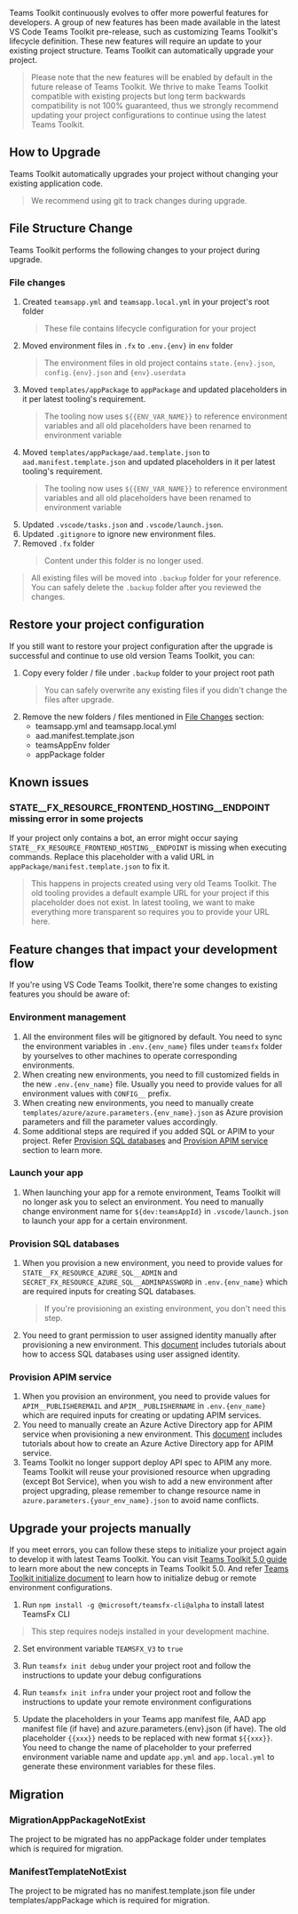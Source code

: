 Teams Toolkit continuously evolves to offer more powerful features for developers. A group of new features has been made available in the latest VS Code Teams Toolkit pre-release, such as customizing Teams Toolkit's lifecycle definition. These new features will require an update to your existing project structure. Teams Toolkit can automatically upgrade your project.

> Please note that the new features will be enabled by default in the future release of Teams Toolkit. We thrive to make Teams Toolkit compatible with existing projects but long term backwards compatibility is not 100% guaranteed, thus we strongly recommend updating your project configurations to continue using the latest Teams Toolkit.

## How to Upgrade

Teams Toolkit automatically upgrades your project without changing your existing application code.

> We recommend using git to track changes during upgrade.

## File Structure Change

Teams Toolkit performs the following changes to your project during upgrade.

### File changes

1. Created `teamsapp.yml` and `teamsapp.local.yml` in your project's root folder
    > These file contains lifecycle configuration for your project
2. Moved environment files in `.fx` to `.env.{env}` in `env` folder
    > The environment files in old project contains `state.{env}.json`, `config.{env}.json` and `{env}.userdata`
3. Moved `templates/appPackage` to `appPackage` and updated placeholders in it per latest tooling's requirement.
    > The tooling now uses `${{ENV_VAR_NAME}}` to reference environment variables and all old placeholders have been renamed to environment variable
4. Moved `templates/appPackage/aad.template.json` to `aad.manifest.template.json` and updated placeholders in it per latest tooling's requirement.
    > The tooling now uses `${{ENV_VAR_NAME}}` to reference environment variables and all old placeholders have been renamed to environment variable
5. Updated `.vscode/tasks.json` and `.vscode/launch.json`.
6. Updated `.gitignore` to ignore new environment files.
7. Removed `.fx` folder
    > Content under this folder is no longer used.

> All existing files will be moved into `.backup` folder for your reference. You can safely delete the `.backup` folder after you reviewed the changes.

## Restore your project configuration

If you still want to restore your project configuration after the upgrade is successful and continue to use old version Teams Toolkit, you can:
1. Copy every folder / file under `.backup` folder to your project root path
    > You can safely overwrite any existing files if you didn't change the files after upgrade.
2. Remove the new folders / files mentioned in [File Changes](#file-changes) section:
    * teamsapp.yml and teamsapp.local.yml
    * aad.manifest.template.json
    * teamsAppEnv folder
    * appPackage folder

## Known issues

### STATE__FX_RESOURCE_FRONTEND_HOSTING__ENDPOINT missing error in some projects
If your project only contains a bot, an error might occur saying `STATE__FX_RESOURCE_FRONTEND_HOSTING__ENDPOINT` is missing when executing commands. Replace this placeholder with a valid URL in `appPackage/manifest.template.json` to fix it.
> This happens in projects created using very old Teams Toolkit. The old tooling provides a default example URL for your project if this placeholder does not exist. In latest tooling, we want to make everything more transparent so requires you to provide your URL here.

## Feature changes that impact your development flow

If you're using VS Code Teams Toolkit, there're some changes to existing features you should be aware of:

### Environment management

1. All the environment files will be gitignored by default. You need to sync the environment variables in `.env.{env_name}` files under `teamsfx` folder by yourselves to other machines to operate corresponding environments.
2. When creating new environments, you need to fill customized fields in the new `.env.{env_name}` file. Usually you need to provide values for all environment values with `CONFIG__` prefix.
3. When creating new environments, you need to manually create `templates/azure/azure.parameters.{env_name}.json` as Azure provision parameters and fill the parameter values accordingly.
4. Some additional steps are required if you added SQL or APIM to your project. Refer [Provision SQL databases](#provision-sql-databases) and [Provision APIM service](#provision-apim-service) section to learn more.

### Launch your app

1. When launching your app for a remote environment, Teams Toolkit will no longer ask you to select an environment. You need to manually change environment name for `${dev:teamsAppId}` in `.vscode/launch.json` to launch your app for a certain environment.

### Provision SQL databases

1. When you provision a new environment, you need to provide values for `STATE__FX_RESOURCE_AZURE_SQL__ADMIN` and `SECRET_FX_RESOURCE_AZURE_SQL__ADMINPASSWORD` in `.env.{env_name}` which are required inputs for creating SQL databases.
    > If you're provisioning an existing environment, you don't need this step.
2. You need to grant permission to user assigned identity manually after provisioning a new environment. This [document](https://aka.ms/teamsfx-add-azure-sql) includes tutorials about how to access SQL databases using user assigned identity.

### Provision APIM service

1. When you provision an environment, you need to provide values for `APIM__PUBLISHEREMAIL` and `APIM__PUBLISHERNAME` in `.env.{env_name}` which are required inputs for creating or updating APIM services.
2. You need to manually create an Azure Active Directory app for APIM service when provisioning a new environment. This [document](https://aka.ms/teamsfx-add-azure-apim) includes tutorials about how to create an Azure Active Directory app for APIM service.
3. Teams Toolkit no longer support deploy API spec to APIM any more.
Teams Toolkit will reuse your provisioned resource when upgrading (except Bot Service), when you wish to add a new environment after project upgrading, please remember to change resource name in `azure.parameters.{your_env_name}.json` to avoid name conflicts. 

## Upgrade your projects manually

If you meet errors, you can follow these steps to initialize your project again to develop it with latest Teams Toolkit. You can visit [Teams Toolkit 5.0 guide](https://aka.ms/teamsfx-v5.0-guide) to learn more about the new concepts in Teams Toolkit 5.0. And refer [Teams Toolkit initialize document](https://aka.ms/teamsfx-init) to learn how to initialize debug or remote environment configurations.

1. Run `npm install -g @microsoft/teamsfx-cli@alpha` to install latest TeamsFx CLI
> This step requires nodejs installed in your development machine.

2. Set environment variable `TEAMSFX_V3` to `true`

3. Run `teamsfx init debug` under your project root and follow the instructions to update your debug configurations

4. Run `teamsfx init infra` under your project root and follow the instructions to update your remote environment configurations

5. Update the placeholders in your Teams app manifest file, AAD app manifest file (if have) and azure.parameters.{env}.json (if have). The old placeholder `{{xxx}}` needs to be replaced with new format `${{xxx}}`. You need to change the name of placeholder to your preferred environment variable name and update `app.yml` and `app.local.yml` to generate these environment variables for these files.

## Migration
### MigrationAppPackageNotExist
The project to be migrated has no appPackage folder under templates which is required for migration. 
### ManifestTemplateNotExist
The project to be migrated has no manifest.template.json file under templates/appPackage which is required for migration. 